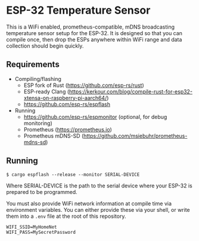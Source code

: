 # ESP-32 Temperature Sensor

This is a WiFi enabled, prometheus-compatible, mDNS broadcasting temperature
sensor setup for the ESP-32. It is designed so that you can compile once, then
drop the ESPs anywhere within WiFi range and data collection should begin
quickly.

## Requirements

- Compiling/flashing
  - ESP fork of Rust (https://github.com/esp-rs/rust)
  - ESP-ready Clang (https://kerkour.com/blog/compile-rust-for-esp32-xtensa-on-raspberry-pi-aarch64/)
  - https://github.com/esp-rs/espflash
- Running
  - https://github.com/esp-rs/espmonitor (optional, for debug monitoring)
  - Prometheus (https://prometheus.io)
  - Prometheus mDNS-SD (https://github.com/msiebuhr/prometheus-mdns-sd)

## Running

```
$ cargo espflash --release --monitor SERIAL-DEVICE
```

Where SERIAL-DEVICE is the path to the serial device where your ESP-32 is
prepared to be programmed.

You must also provide WiFi network information at compile time via environment
variables. You can either provide these via your shell, or write them into a
`.env` file at the root of this repository.

```
WIFI_SSID=MyHomeNet
WIFI_PASS=MySecretPassword
```
